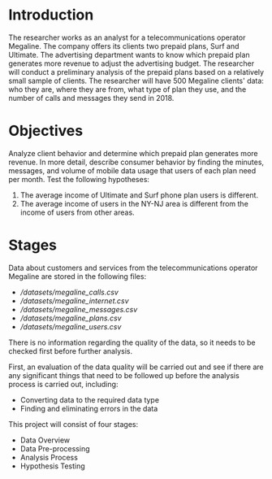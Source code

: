 # Introduction
The researcher works as an analyst for a telecommunications operator Megaline. The company offers its clients two prepaid plans, Surf and Ultimate. The advertising department wants to know which prepaid plan generates more revenue to adjust the advertising budget. The researcher will conduct a preliminary analysis of the prepaid plans based on a relatively small sample of clients. The researcher will have 500 Megaline clients' data: who they are, where they are from, what type of plan they use, and the number of calls and messages they send in 2018.

# Objectives
Analyze client behavior and determine which prepaid plan generates more revenue. In more detail, describe consumer behavior by finding the minutes, messages, and volume of mobile data usage that users of each plan need per month. Test the following hypotheses:
1. The average income of Ultimate and Surf phone plan users is different.
2. The average income of users in the NY-NJ area is different from the income of users from other areas.

# Stages
Data about customers and services from the telecommunications operator Megaline are stored in the following files:
- */datasets/megaline_calls.csv*
- */datasets/megaline_internet.csv*
- */datasets/megaline_messages.csv*
- */datasets/megaline_plans.csv*
- */datasets/megaline_users.csv*

There is no information regarding the quality of the data, so it needs to be checked first before further analysis.

First, an evaluation of the data quality will be carried out and see if there are any significant things that need to be followed up before the analysis process is carried out, including:
- Converting data to the required data type
- Finding and eliminating errors in the data

This project will consist of four stages:
- Data Overview
- Data Pre-processing
- Analysis Process
- Hypothesis Testing